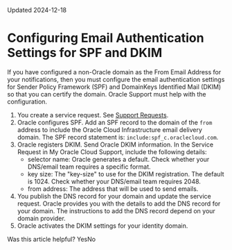 Updated 2024-12-18
# Configuring Email Authentication Settings for SPF and DKIM
If you have configured a non-Oracle domain as the From Email Address for your notifications, then you must configure the email authentication settings for Sender Policy Framework (SPF) and DomainKeys Identified Mail (DKIM) so that you can certify the domain. Oracle Support must help with the configuration.
  1. You create a service request. See [Support Requests](https://docs.oracle.com/iaas/Content/GSG/Tasks/contactingsupport.htm).
  2. Oracle configures SPF. Add an SPF record to the domain of the `from` address to include the Oracle Cloud Infrastructure email delivery domain. The SPF record statement is: `include:spf_c.oraclecloud.com`.
  3. Oracle registers DKIM. Send Oracle DKIM information. In the Service Request in My Oracle Cloud Support, include the following details:
     * selector name: Oracle generates a default. Check whether your DNS/email team requires a specific format.
     * key size: The "key-size" to use for the DKIM registration. The default is 1024. Check whether your DNS/email team requires 2048.
     * from address: The address that will be used to send emails.
  4. You publish the DNS record for your domain and update the service request. Oracle provides you with the details to add the DNS record for your domain. The instructions to add the DNS record depend on your domain provider.
  5. Oracle activates the DKIM settings for your identity domain.


Was this article helpful?
YesNo

